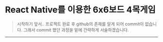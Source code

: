 React Native를 이용한
6x6보드 4목게임
=============

> 시작하기 앞서..
> 프로젝트 완료 후 github의 존재를 알게 되어 commit이 없습니다.
> 그래서 commit 했던 과정을 밑에 간략하게 서술하겠습니다.

- - -


